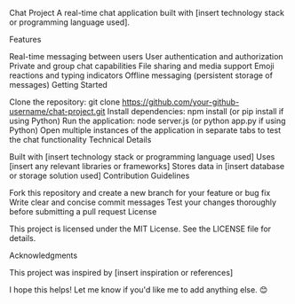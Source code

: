 Chat Project
A real-time chat application built with [insert technology stack or programming language used].

Features

Real-time messaging between users
User authentication and authorization
Private and group chat capabilities
File sharing and media support
Emoji reactions and typing indicators
Offline messaging (persistent storage of messages)
Getting Started

Clone the repository: git clone https://github.com/your-github-username/chat-project.git
Install dependencies: npm install (or pip install if using Python)
Run the application: node server.js (or python app.py if using Python)
Open multiple instances of the application in separate tabs to test the chat functionality
Technical Details

Built with [insert technology stack or programming language used]
Uses [insert any relevant libraries or frameworks]
Stores data in [insert database or storage solution used]
Contribution Guidelines

Fork this repository and create a new branch for your feature or bug fix
Write clear and concise commit messages
Test your changes thoroughly before submitting a pull request
License

This project is licensed under the MIT License. See the LICENSE file for details.

Acknowledgments

This project was inspired by [insert inspiration or references]

I hope this helps! Let me know if you'd like me to add anything else. 😊
